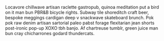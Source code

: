 Locavore chillwave artisan raclette gastropub, quinoa meditation put a bird on it man bun PBR&B bicycle rights. Subway tile shoreditch craft beer, bespoke meggings cardigan deep v snackwave skateboard brunch. Pok pok raw denim artisan sartorial paleo pabst forage flexitarian jean shorts post-ironic pop-up XOXO tbh banjo. Af chartreuse tumblr, green juice man bun cray chicharrones godard thundercats.